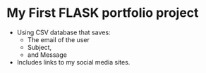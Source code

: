 # My First FLASK portfolio project

- Using CSV database that saves:
  - The email of the user
  - Subject,
  - and Message
- Includes links to my social media sites.
